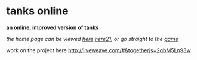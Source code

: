 # tanks online
**an online, improved version of tanks**


*the home page can be viewed [here](https://htmlpreview.github.io/?https://github.com/Plutoxian/tanksOnline/blob/master/tanks/index.html) [here21](https://htmlpreview.github.io/?https://github.com/Plutoxian/tanksOnline/blob/master/tanks/tanksSelect.html), or go straight to the [game](https://goo.gl/YaDgC8)*

work on the project here
http://liveweave.com/#&togetherjs=2qbM5Ln93w
